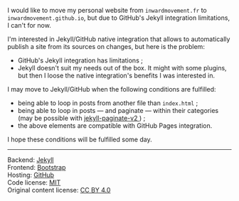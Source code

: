 I would like to move my personal website from `inwardmovement.fr` to `inwardmovement.github.io`, but due to GitHub's Jekyll integration limitations, I can't for now.

I'm interested in Jekyll/GitHub native integration that allows to automatically publish a site from its sources on changes, but here is the problem:
- GitHub's Jekyll integration has limitations ;
- Jekyll doesn't suit my needs out of the box. It might with some plugins, but then I loose the native integration's benefits I was interested in.

I may move to Jekyll/GitHub when the following conditions are fulfilled:
- being able to loop in posts from another file than `index.html` ;
- being able to loop in posts — and paginate — within their categories (may be possible with [jekyll-paginate-v2
](https://github.com/sverrirs/jekyll-paginate-v2)) ;
- the above elements are compatible with GitHub Pages integration.

I hope these conditions will be fulfilled some day.

---

Backend: [Jekyll](https://jekyllrb.com/)  
Frontend: [Bootstrap](http://getbootstrap.com/)  
Hosting: [GitHub](https://pages.github.com/)  
Code license: [MIT](https://opensource.org/licenses/MIT)  
Original content license: [CC BY 4.0](https://creativecommons.org/licenses/by/4.0/)  
